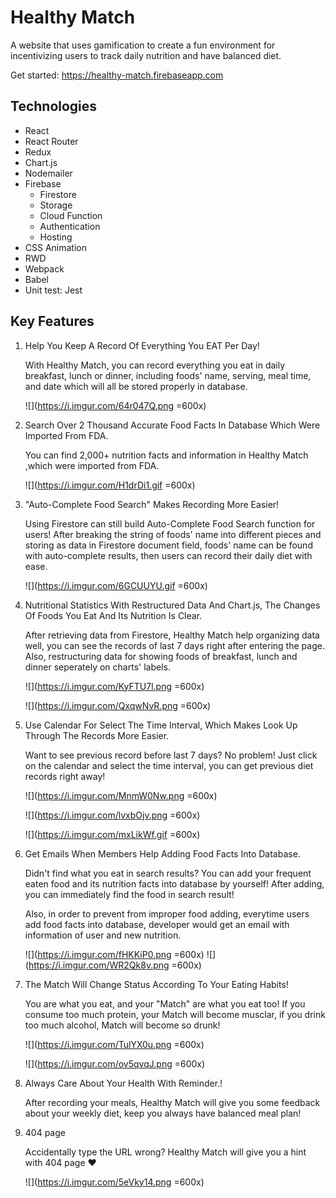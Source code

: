 # Healthy Match

A website that uses gamification to create a fun environment for incentivizing users to track daily nutrition and have balanced diet.

Get started: https://healthy-match.firebaseapp.com

## Technologies

- React
- React Router
- Redux
- Chart.js
- Nodemailer
- Firebase
  - Firestore
  - Storage
  - Cloud Function
  - Authentication
  - Hosting
- CSS Animation
- RWD
- Webpack
- Babel
- Unit test: Jest

## Key Features

1. Help You Keep A Record Of Everything You EAT Per Day!

   With Healthy Match, you can record everything you eat in daily breakfast, lunch or dinner, including foods' name, serving, meal time, and date which will all be stored properly in database.

   ![](https://i.imgur.com/64r047Q.png =600x)

2. Search Over 2 Thousand Accurate Food Facts In Database Which Were Imported From FDA.

   You can find 2,000+ nutrition facts and information in Healthy Match ,which were imported from FDA.

   ![](https://i.imgur.com/H1drDi1.gif =600x)

3. "Auto-Complete Food Search" Makes Recording More Easier!

   Using Firestore can still build Auto-Complete Food Search function for users! After breaking the string of foods' name into different pieces and storing as data in Firestore document field, foods' name can be found with auto-complete results, then users can record their daily diet with ease.

   ![](https://i.imgur.com/6GCUUYU.gif =600x)

4. Nutritional Statistics With Restructured Data And Chart.js, The Changes Of Foods You Eat And Its Nutrition Is Clear.

   After retrieving data from Firestore, Healthy Match help organizing data well, you can see the records of last 7 days right after entering the page. Also, restructuring data for showing foods of breakfast, lunch and dinner seperately on charts' labels.

   ![](https://i.imgur.com/KyFTU7l.png =600x)

   ![](https://i.imgur.com/QxqwNvR.png =600x)

5. Use Calendar For Select The Time Interval, Which Makes Look Up Through The Records More Easier.

   Want to see previous record before last 7 days? No problem! Just click on the calendar and select the time interval, you can get previous diet records right away!

   ![](https://i.imgur.com/MnmW0Nw.png =600x)

   ![](https://i.imgur.com/lvxbOjv.png =600x)

   ![](https://i.imgur.com/mxLikWf.gif =600x)

6. Get Emails When Members Help Adding Food Facts Into Database.

   Didn't find what you eat in search results? You can add your frequent eaten food and its nutrition facts into database by yourself! After adding, you can immediately find the food in search result!

   Also, in order to prevent from improper food adding, everytime users add food facts into database, developer would get an email with information of user and new nutrition.

   ![](https://i.imgur.com/fHKKiP0.png =600x)
   ![](https://i.imgur.com/WR2Qk8v.png =600x)

7. The Match Will Change Status According To Your Eating Habits!

   You are what you eat, and your "Match" are what you eat too! If you consume too much protein, your Match will become musclar, if you drink too much alcohol, Match will become so drunk!

   ![](https://i.imgur.com/TulYX0u.png =600x)

   ![](https://i.imgur.com/ov5qvqJ.png =600x)

8. Always Care About Your Health With Reminder.!

   After recording your meals, Healthy Match will give you some feedback about your weekly diet, keep you always have balanced meal plan!

9. 404 page

   Accidentally type the URL wrong? Healthy Match will give you a hint with 404 page ❤

   ![](https://i.imgur.com/5eVky14.png =600x)

